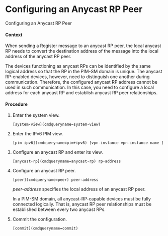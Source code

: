 Configuring an Anycast RP Peer
==============================

Configuring an Anycast RP Peer

#### Context

When sending a Register message to an anycast RP peer, the local anycast RP needs to convert the destination address of the message into the local address of the anycast RP peer.

The devices functioning as anycast RPs can be identified by the same logical address so that the RP in the PIM-SM domain is unique. The anycast RP-enabled devices, however, need to distinguish one another during communication. Therefore, the configured anycast RP address cannot be used in such communication. In this case, you need to configure a local address for each anycast RP and establish anycast RP peer relationships.


#### Procedure

1. Enter the system view.
   
   
   ```
   [system-view](cmdqueryname=system-view)
   ```
2. Enter the IPv6 PIM view.
   
   
   ```
   [pim ipv6](cmdqueryname=pim+ipv6) [vpn-instance vpn-instance-name ]
   ```
3. Configure an anycast RP and enter its view.
   
   
   ```
   [anycast-rp](cmdqueryname=anycast-rp) rp-address
   ```
4. Configure an anycast RP peer.
   
   
   ```
   [peer](cmdqueryname=peer) peer-address
   ```
   
   
   
   *peer-address* specifies the local address of an anycast RP peer.
   
   In a PIM-SM domain, all anycast-RP-capable devices must be fully connected logically. That is, anycast RP peer relationships must be established between every two anycast RPs.
5. Commit the configuration.
   
   
   ```
   [commit](cmdqueryname=commit)
   ```